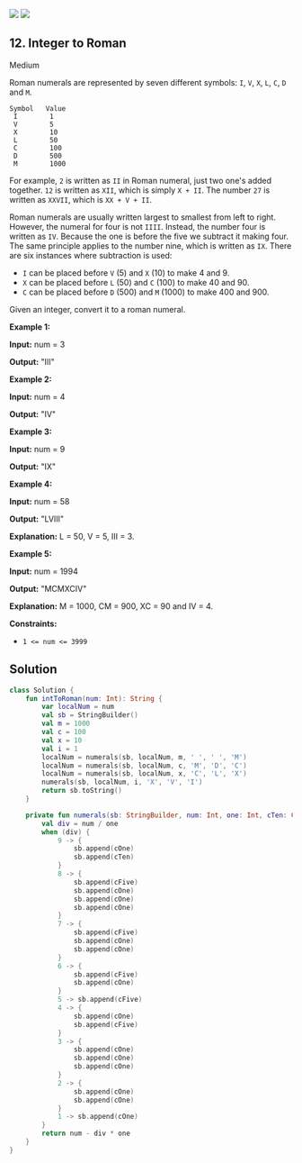 [![](https://img.shields.io/github/stars/LeetCode-Top-Interview-150/LeetCode-Top-Interview-150?label=Stars&style=flat-square)](https://github.com/LeetCode-Top-Interview-150/LeetCode-Top-Interview-150)
[![](https://img.shields.io/github/forks/LeetCode-Top-Interview-150/LeetCode-Top-Interview-150?label=Fork%20me%20on%20GitHub%20&style=flat-square)](https://github.com/LeetCode-Top-Interview-150/LeetCode-Top-Interview-150/fork)

## 12\. Integer to Roman

Medium

Roman numerals are represented by seven different symbols: `I`, `V`, `X`, `L`, `C`, `D` and `M`.

    Symbol   Value
     I        1
     V        5
     X        10
     L        50
     C        100
     D        500
     M        1000

For example, `2` is written as `II` in Roman numeral, just two one's added together. `12` is written as `XII`, which is simply `X + II`. The number `27` is written as `XXVII`, which is `XX + V + II`.

Roman numerals are usually written largest to smallest from left to right. However, the numeral for four is not `IIII`. Instead, the number four is written as `IV`. Because the one is before the five we subtract it making four. The same principle applies to the number nine, which is written as `IX`. There are six instances where subtraction is used:

*   `I` can be placed before `V` (5) and `X` (10) to make 4 and 9.
*   `X` can be placed before `L` (50) and `C` (100) to make 40 and 90.
*   `C` can be placed before `D` (500) and `M` (1000) to make 400 and 900.

Given an integer, convert it to a roman numeral.

**Example 1:**

**Input:** num = 3

**Output:** "III" 

**Example 2:**

**Input:** num = 4

**Output:** "IV" 

**Example 3:**

**Input:** num = 9

**Output:** "IX" 

**Example 4:**

**Input:** num = 58

**Output:** "LVIII"

**Explanation:** L = 50, V = 5, III = 3. 

**Example 5:**

**Input:** num = 1994

**Output:** "MCMXCIV"

**Explanation:** M = 1000, CM = 900, XC = 90 and IV = 4. 

**Constraints:**

*   `1 <= num <= 3999`

## Solution

```kotlin
class Solution {
    fun intToRoman(num: Int): String {
        var localNum = num
        val sb = StringBuilder()
        val m = 1000
        val c = 100
        val x = 10
        val i = 1
        localNum = numerals(sb, localNum, m, ' ', ' ', 'M')
        localNum = numerals(sb, localNum, c, 'M', 'D', 'C')
        localNum = numerals(sb, localNum, x, 'C', 'L', 'X')
        numerals(sb, localNum, i, 'X', 'V', 'I')
        return sb.toString()
    }

    private fun numerals(sb: StringBuilder, num: Int, one: Int, cTen: Char, cFive: Char, cOne: Char): Int {
        val div = num / one
        when (div) {
            9 -> {
                sb.append(cOne)
                sb.append(cTen)
            }
            8 -> {
                sb.append(cFive)
                sb.append(cOne)
                sb.append(cOne)
                sb.append(cOne)
            }
            7 -> {
                sb.append(cFive)
                sb.append(cOne)
                sb.append(cOne)
            }
            6 -> {
                sb.append(cFive)
                sb.append(cOne)
            }
            5 -> sb.append(cFive)
            4 -> {
                sb.append(cOne)
                sb.append(cFive)
            }
            3 -> {
                sb.append(cOne)
                sb.append(cOne)
                sb.append(cOne)
            }
            2 -> {
                sb.append(cOne)
                sb.append(cOne)
            }
            1 -> sb.append(cOne)
        }
        return num - div * one
    }
}
```
